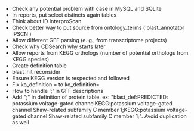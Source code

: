 * Check any potential problem with case in MySQL and SQLite
* In reports, put select distincts again tables
* Think about ID InterproScan
* Check better way to put source from ontology_terms ( blast_annotator IPSCN )
* Allow different GFF parsing (e. g., from transcriptome projects)
* Check why CDSearch why starts later
* Allow reports from KEGG orthologs (number of potential orthologs from KEGG species)
* Create definition table
* blast_hit reconsider
* Ensure KEGG version is respected and followed
* Fix ko_definition = to ko_definition=
* How to handle ';' in GFF descriptions
* Add ";" in definition of protein table. ex: "blast_def:PREDICTED: potassium voltage-gated channelKEGG:potassium voltage-gated channel Shaw-related subfamily C member 1;KEGG:potassium voltage-gated channel Shaw-related subfamily C member 1;". Avoid duplication as well
